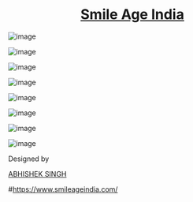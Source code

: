 <h1 align="center">
  <a href="#https://www.smileageindia.com/">
 Smile Age India
  </a>
  <br />
</h1>

![image](https://github.com/user-attachments/assets/7bcc3566-6af2-4592-a884-1c2973a51631)

![image](https://github.com/user-attachments/assets/4c8841f2-c188-4ee4-9334-22720b18d5e2)


![image](https://github.com/user-attachments/assets/566187e7-afdc-4630-a806-71c342ccc4f8)


![image](https://github.com/user-attachments/assets/198d15de-3e84-4b0b-9310-05ca2259ff11)


![image](https://github.com/user-attachments/assets/01093c2a-9a4f-43fc-8032-4d4c6556b1a8)



![image](https://github.com/user-attachments/assets/51e19926-5d76-4aed-b4c3-53bd9fd5669e)


![image](https://github.com/user-attachments/assets/7078a24d-3d60-40f5-97c7-1781cb7e0297)


![image](https://github.com/user-attachments/assets/2d036bce-3845-4351-a024-b1f84c63a8a2)



  Designed by
  <p> 
  <a href="https://dribbble.com/naiflaramadhan">ABHISHEK SINGH</a>
</h6>



#https://www.smileageindia.com/
